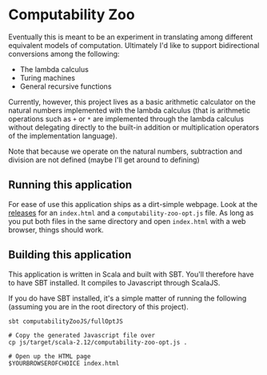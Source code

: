 # Computability Zoo

Eventually this is meant to be an experiment in translating among different
equivalent models of computation. Ultimately I'd like to support bidirectional
conversions among the following:

+ The lambda calculus
+ Turing machines
+ General recursive functions

Currently, however, this project lives as a basic arithmetic calculator
on the natural numbers implemented with the lambda calculus (that is arithmetic
operations such as `+` or `*` are implemented through the lambda calculus
without delegating directly to the built-in addition or multiplication operators
of the implementation language).

Note that because we operate on the natural numbers, subtraction and division
are not defined (maybe I'll get around to defining)

## Running this application

For ease of use this application ships as a dirt-simple webpage. Look at the
[releases](https://github.com/changlinli/computability-zoo/releases/tag/v0.1.0
"Latest release") for an `index.html` and a `computability-zoo-opt.js` file. As
long as you put both files in the same directory and open `index.html` with a
web browser, things should work.

## Building this application

This application is written in Scala and built with SBT. You'll therefore have
to have SBT installed. It compiles to Javascript through ScalaJS.

If you do have SBT installed, it's a simple matter of running the following
(assuming you are in the root directory of this project).

```
sbt computabilityZooJS/fullOptJS

# Copy the generated Javascript file over
cp js/target/scala-2.12/computability-zoo-opt.js .

# Open up the HTML page
$YOURBROWSEROFCHOICE index.html
```
